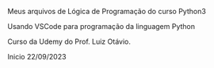 
Meus arquivos de Lógica de Programação do curso Python3

Usando VSCode para programação da linguagem Python

Curso da Udemy do Prof. Luiz Otávio.

Inicio 22/09/2023
